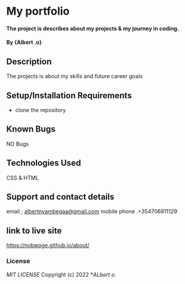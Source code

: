 # My portfolio
#### The project is describes about my projects & my journey in coding.
#### By **{Albert .o}**
## Description
The projects is about my skills and future  career goals
## Setup/Installation Requirements
* clone the repository
## Known Bugs
NO Bugs
## Technologies Used
CSS & HTML
## Support and contact details
email ; albertnyambegaa@gmail.com
mobile phone .+354706811129
##  link to live site 
https://nobwoge.github.io/about/
### License
*MIT LICENSE*
Copyright (c) 2022 **ALbert o.*